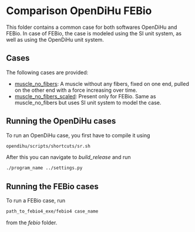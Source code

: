 # Comparison OpenDiHu FEBio

This folder contains a common case for both softwares OpenDiHu and FEBio. In case of FEBio, the case is modeled using the SI unit system, as well as using the OpenDiHu unit system.

## Cases
The following cases are provided:
- [muscle_no_fibers](muscle_no_fibers): A muscle without any fibers, fixed on one end, pulled on the other end with a force increasing over time.
- [muscle_no_fibers_scaled](muscle_no_fibers_scaled): Present only for FEBio. Same as muscle_no_fibers but uses SI unit system to model the case.

## Running the OpenDiHu cases
To run an OpenDiHu case, you first have to compile it using
```bash
opendihu/scripts/shortcuts/sr.sh
```
After this you can navigate to *build_release* and run
```bash
./program_name ../settings.py
```

## Running the FEBio cases
To run a FEBio case, run
```bash
path_to_febio4_exe/febio4 case_name
```
from the *febio* folder.
